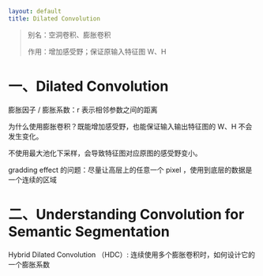 ```yaml
layout: default
title: Dilated Convolution
```

> 别名：空洞卷积、膨胀卷积
> 
> 作用：增加感受野；保证原输入特征图 W、H

# 一、Dilated Convolution

膨胀因子 / 膨胀系数：r 表示相邻参数之间的距离

为什么使用膨胀卷积？既能增加感受野，也能保证输入输出特征图的 W、H 不会发生变化。

不使用最大池化下采样，会导致特征图对应原图的感受野变小。

gradding effect 的问题：尽量让高层上的任意一个 pixel ，使用到底层的数据是一个连续的区域

# 二、Understanding Convolution for Semantic Segmentation

Hybrid Dilated Convolution （HDC）: 连续使用多个膨胀卷积时，如何设计它的一个膨胀系数
